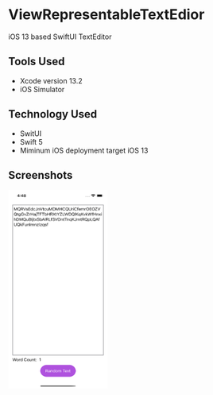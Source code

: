 # ViewRepresentableTextEdior
iOS 13 based SwiftUI TextEditor

## Tools Used

* Xcode version 13.2
* iOS Simulator

## Technology Used

* SwitUI
* Swift 5
* Miminum iOS deployment target iOS 13

## Screenshots
<img src="https://github.com/patilsaagar/ViewRepresentableTextEdior/blob/main/Screenshot.png" width="200" height="400"/>


